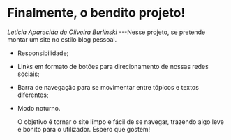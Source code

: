 
# Finalmente, o bendito projeto!
*Letícia Aparecida de Oliveira Burlinski* 
  ---Nesse projeto, se pretende montar um site no estilo blog pessoal.
- Responsibilidade;
- Links em formato de botões para direcionamento de nossas redes sociais;
- Barra de navegação para se movimentar entre tópicos e textos diferentes;
- Modo noturno.

  O objetivo é tornar o site limpo e fácil de se navegar, trazendo algo leve e bonito para o utilizador. Espero que gostem!
